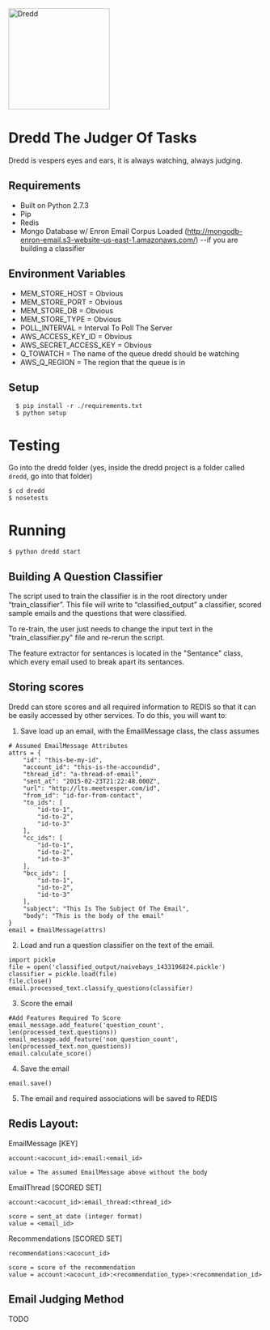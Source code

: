<img src="http://www.advancedphotoshop.co.uk/users/18190/thm1024/judge_dredd__by_kash_.jpg" alt="Dredd" style="width: 200px;"/>

# Dredd The Judger Of Tasks
Dredd is vespers eyes and ears, it is always watching, always judging.

## Requirements
- Built on Python 2.7.3
- Pip
- Redis
- Mongo Database w/ Enron Email Corpus Loaded (http://mongodb-enron-email.s3-website-us-east-1.amazonaws.com/) --if you are building a classifier

## Environment Variables
- MEM_STORE_HOST = Obvious
- MEM_STORE_PORT = Obvious
- MEM_STORE_DB = Obvious
- MEM_STORE_TYPE = Obvious
- POLL_INTERVAL = Interval To Poll The Server
- AWS_ACCESS_KEY_ID = Obvious
- AWS_SECRET_ACCESS_KEY = Obvious
- Q_TOWATCH = The name of the queue dredd should be watching
- AWS_Q_REGION = The region that the queue is in

## Setup
  ```
    $ pip install -r ./requirements.txt
    $ python setup
  ```

# Testing
Go into the dredd folder (yes, inside the dredd project is a folder called `dredd`, go into that folder)
```
$ cd dredd
$ nosetests
```

# Running
  ```
  $ python dredd start
  ```

## Building A Question Classifier
The script used to train the classifier is in the root directory under “train_classifier”. This file will write to  “classified_output” a classifier, scored sample emails and the questions that were classified.

To re-train, the user just needs to change the input text in the "train_classifier.py" file and re-rerun the script.

The feature extractor for sentances is located in the "Sentance" class, which every email used to break apart its sentances.

## Storing scores
Dredd can store scores and all required information to REDIS so that it can be easily accessed by other services. To do this, you will want to:

1. Save load up an email, with the EmailMessage class, the class assumes
```
# Assumed EmailMessage Attributes
attrs = {
    "id": "this-be-my-id",
    "account_id": "this-is-the-accoundid",
    "thread_id": "a-thread-of-email",
    "sent_at": "2015-02-23T21:22:48.000Z",
    "url": "http://lts.meetvesper.com/id",
    "from_id": "id-for-from-contact",
    "to_ids": [
        "id-to-1",
        "id-to-2",
        "id-to-3"
    ],
    "cc_ids": [
        "id-to-1",
        "id-to-2",
        "id-to-3"
    ],
    "bcc_ids": [
        "id-to-1",
        "id-to-2",
        "id-to-3"
    ],
    "subject": "This Is The Subject Of The Email",
    "body": "This is the body of the email"
}
email = EmailMessage(attrs)
```

2. Load and run a question classifier on the text of the email.
```
import pickle
file = open('classified_output/naivebays_1433196824.pickle')
classifier = pickle.load(file)
file.close()
email.processed_text.classify_questions(classifier)
```
3. Score the email
```
#Add Features Required To Score
email_message.add_feature('question_count', len(processed_text.questions))
email_message.add_feature('non_question_count',  len(processed_text.non_questions))
email.calculate_score()
```
4. Save the email
```
email.save()
```

5. The email and required associations will be saved to REDIS

## Redis Layout:

EmailMessage [KEY]
```
account:<acocunt_id>:email:<email_id>

value = The assumed EmailMessage above without the body
```

EmailThread [SCORED SET]
```
account:<acocunt_id>:email_thread:<thread_id>

score = sent_at date (integer format)
value = <email_id>

```

Recommendations [SCORED SET]
```
recommendations:<acocunt_id>

score = score of the recommendation
value = account:<acocunt_id>:<recommendation_type>:<recommendation_id>
```





## Email Judging Method
TODO
